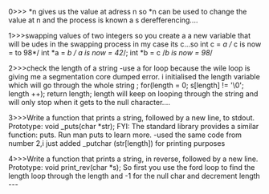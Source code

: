 0>>> *n gives us the value at adress n
so *n can be used to change the value at n and the process is known a s derefferencing....

1>>>swapping  values of two integers
so you create a a new variable that will be udes in the swapping process
 in my case its c...so
 int c = *a /*  c is now = to 98*/
 int  *a = *b  /* *a is now = 42*/;
 int *b =  c /*b is now = 98*/

2>>>check the length of a string
-use a for loop because the wile loop is giving me a segmentation core dumped error.
i initialised the length variable which will go through the whole string ;
for(length = 0; s[length] != '\0'; length ++);
return length;
length will keep on looping through the string and will only stop when it gets to the null character....

3>>>Write a function that prints a string, followed by a new line, to stdout.
Prototype: void _puts(char *str);
FYI: The standard library provides a similar function: puts. Run man puts to learn more.
-used the same code from number 2,i just added _putchar (str[length]) for printing purposes

4>>>Write a function that prints a string, in reverse, followed by a new line.
Prototype: void print_rev(char *s);
So first you use the ford loop to find the length
loop through the length and -1 for the null char and decrement length ---
